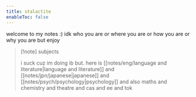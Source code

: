 ```yaml
---
title: stalactite
enableToc: false
---
```


welcome to my notes :) idk who you are or where you are or how you are or why you are but enjoy

> [!note] subjects
> 
> i suck cuz im doing ib but. here is [[notes/eng/language and literature|language and literature]] and [[notes/jpn/japanese|japanese]] and [[notes/psych/psychology|psychology]] and also maths and chemistry and theatre and cas and ee and tok 







